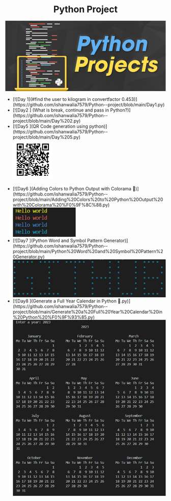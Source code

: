 <h1 align="center">Python Project</h1>
<img src="PythonProjects11.png">
<ul>
<li> [![Day 1](#find the user to kilogram in convertfactor 0.453)](https://github.com/ishanwalia7579/Python--project/blob/main/Day1.py)<br></li>
<li> [![Day2 ] (What is break, continue and pass in Python?)](https://github.com/ishanwalia7579/Python--project/blob/main/Day%202.py)</li>
<li>[![Day5 ](QR Code generation using python)](https://github.com/ishanwalia7579/Python--project/blob/main/Day%205.py)
<br> <img src="linkdin.png" width="125px"></li><br>
<li>[![Day6 ](Adding Colors to Python Output with Colorama 🌈)](https://github.com/ishanwalia7579/Python--project/blob/main/Adding%20Colors%20to%20Python%20Output%20with%20Colorama%20%F0%9F%8C%88.py)<br><img src="color full print.png"></li>
<li>[![Day7 ](Python Word and Symbol Pattern Generator)](https://github.com/ishanwalia7579/Python--project/blob/main/Python%20Word%20and%20Symbol%20Pattern%20Generator.py)<br><img src="github print for star.png"></li>
<li>[![Day8 ](Generate a Full Year Calendar in Python 📅.py)](https://github.com/ishanwalia7579/Python--project/blob/main/Generate%20a%20Full%20Year%20Calendar%20in%20Python%20%F0%9F%93%85.py)<br><img src="calendar.png"></li>
